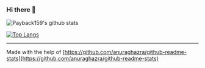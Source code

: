 ### Hi there 👋

![Payback159's github stats](https://github-readme-stats.vercel.app/api?username=payback159&show_icons=true&theme=default&count_private=true)

[![Top Langs](https://github-readme-stats.vercel.app/api/top-langs/?username=payback159)](https://github.com/payback159/github-readme-stats)

<!--
**Payback159/Payback159** is a ✨ _special_ ✨ repository because its `README.md` (this file) appears on your GitHub profile.

Here are some ideas to get you started:

- 🔭 I’m currently working on ...
- 🌱 I’m currently learning ...
- 👯 I’m looking to collaborate on ...
- 🤔 I’m looking for help with ...
- 💬 Ask me about ...
- 📫 How to reach me: ...
- 😄 Pronouns: ...
- ⚡ Fun fact: ...
-->
---
Made with the help of [https://github.com/anuraghazra/github-readme-stats](https://github.com/anuraghazra/github-readme-stats)

